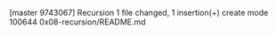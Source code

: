 [master 9743067] Recursion
 1 file changed, 1 insertion(+)
 create mode 100644 0x08-recursion/README.md
